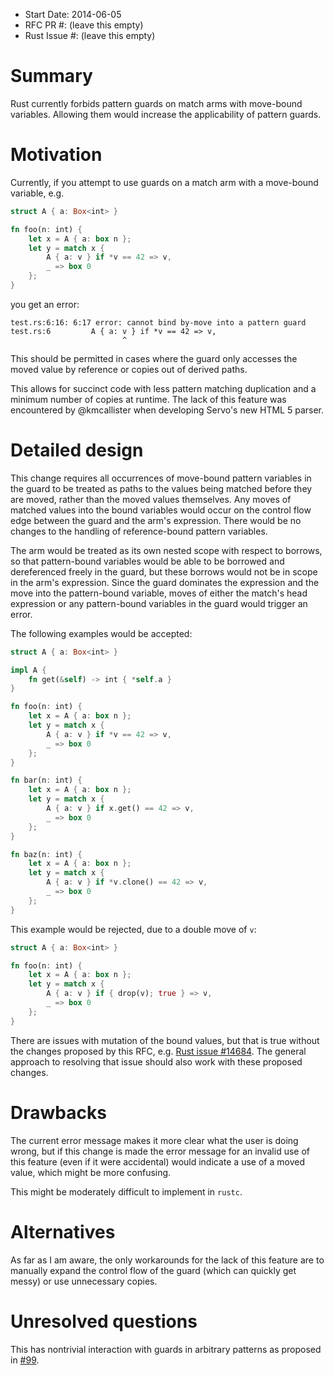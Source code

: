 - Start Date: 2014-06-05
- RFC PR #: (leave this empty)
- Rust Issue #: (leave this empty)

# Summary

Rust currently forbids pattern guards on match arms with move-bound variables.
Allowing them would increase the applicability of pattern guards.

# Motivation

Currently, if you attempt to use guards on a match arm with a move-bound
variable, e.g.

```rust
struct A { a: Box<int> }

fn foo(n: int) {
    let x = A { a: box n };
    let y = match x {
        A { a: v } if *v == 42 => v,
        _ => box 0
    };
}
```

you get an error:

```
test.rs:6:16: 6:17 error: cannot bind by-move into a pattern guard
test.rs:6         A { a: v } if *v == 42 => v,
                         ^
```

This should be permitted in cases where the guard only accesses the moved value
by reference or copies out of derived paths.

This allows for succinct code with less pattern matching duplication and a
minimum number of copies at runtime. The lack of this feature was encountered by
@kmcallister when developing Servo's new HTML 5 parser.

# Detailed design

This change requires all occurrences of move-bound pattern variables in the
guard to be treated as paths to the values being matched before they are moved,
rather than the moved values themselves. Any moves of matched values into the
bound variables would occur on the control flow edge between the guard and the
arm's expression. There would be no changes to the handling of reference-bound
pattern variables.

The arm would be treated as its own nested scope with respect to borrows, so
that pattern-bound variables would be able to be borrowed and dereferenced
freely in the guard, but these borrows would not be in scope in the arm's
expression. Since the guard dominates the expression and the move into the
pattern-bound variable, moves of either the match's head expression or any
pattern-bound variables in the guard would trigger an error.

The following examples would be accepted:

```rust
struct A { a: Box<int> }

impl A {
    fn get(&self) -> int { *self.a }
}

fn foo(n: int) {
    let x = A { a: box n };
    let y = match x {
        A { a: v } if *v == 42 => v,
        _ => box 0
    };
}

fn bar(n: int) {
    let x = A { a: box n };
    let y = match x {
        A { a: v } if x.get() == 42 => v,
        _ => box 0
    };
}

fn baz(n: int) {
    let x = A { a: box n };
    let y = match x {
        A { a: v } if *v.clone() == 42 => v,
        _ => box 0
    };
}
```

This example would be rejected, due to a double move of `v`:

```rust
struct A { a: Box<int> }

fn foo(n: int) {
    let x = A { a: box n };
    let y = match x {
        A { a: v } if { drop(v); true } => v,
        _ => box 0
    };
}
```

There are issues with mutation of the bound values, but that is true without
the changes proposed by this RFC, e.g.
[Rust issue #14684](https://github.com/mozilla/rust/issues/14684). The general
approach to resolving that issue should also work with these proposed changes.

# Drawbacks

The current error message makes it more clear what the user is doing wrong, but
if this change is made the error message for an invalid use of this feature
(even if it were accidental) would indicate a use of a moved value, which might
be more confusing.

This might be moderately difficult to implement in `rustc`.

# Alternatives

As far as I am aware, the only workarounds for the lack of this feature are to
manually expand the control flow of the guard (which can quickly get messy) or
use unnecessary copies.

# Unresolved questions

This has nontrivial interaction with guards in arbitrary patterns as proposed
in [#99](https://github.com/rust-lang/rfcs/pull/99).

